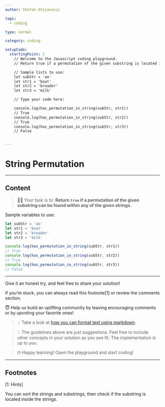 ```yaml
---
author: Stefan-Stojanovic

tags:
  - coding

type: normal

category: coding

setupCode:
  startingPoint: |
    // Welcome to the Javascript coding playground.
    // Return true if a permutation of the given substring is located inside the given strings.

    // Sample lists to use:
    let subStr = 'ao'
    let str1 = 'boat'
    let str2 = 'broader'
    let str3 = 'milk'

    // Type your code here:

    console.log(has_permutation_in_string(subStr, str1)) 
    // True
    console.log(has_permutation_in_string(subStr, str2)) 
    // True
    console.log(has_permutation_in_string(subStr, str3)) 
    // False


---
```


# String Permutation

---

## Content

> 👩‍💻 Your task is to: **Return `true` if a permutation of the given substring can be found within any of the given strings.**

Sample variables to use:
```javascript
let subStr = 'ao'
let str1 = 'boat'
let str2 = 'broader'
let str3 = 'milk'

console.log(has_permutation_in_string(subStr, str1)) 
// True
console.log(has_permutation_in_string(subStr, str2)) 
// True
console.log(has_permutation_in_string(subStr, str3)) 
// False
```

---

Give it an honest try, and feel free to share your solution!

If you’re stuck, you can always read this footnote[1] or review the comments section.

😇 Help us build an uplifting community by leaving encouraging comments or by upvoting your favorite ones!

> 💡 Take a look at [how you can format text using markdown](https://www.enki.com/glossary/general/markdown-formatting).

> 💡 The guidelines above are just suggestions. Feel free to include other concepts in your solution as you see fit. The implementation is up to you.

> 🤓 Happy learning! Open the playground and start coding!

---

## Footnotes

[1: Hints]

You can sort the strings and substrings, then check if the substring is located inside the strings.